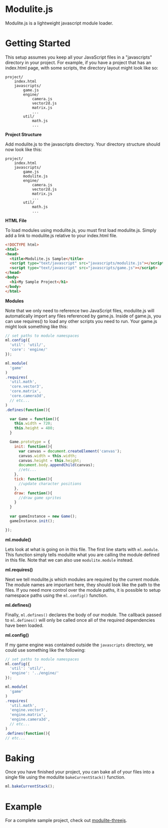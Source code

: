 Modulite.js
===========

Modulite.js is a lightweight javascript module loader.

Getting Started
===============

This setup assumes you keep all your JavaScript files in a "javascripts" directory in your project. For example, if you have a project that has an index.html page, with some scripts, the directory layout might look like so:

```
project/
    index.html
    javascripts/
        game.js
        engine/
            camera.js
            vector2d.js
            matrix.js
            ...
        util/
            math.js
            ...
```

**Project Structure**

Add modulite.js to the javascripts directory. Your directory structure should now look like this:

```
project/
    index.html
    javascripts/
        game.js
        modulite.js
        engine/
            camera.js
            vector2d.js
            matrix.js
            ...
        util/
            math.js
            ...
```

**HTML File**

To load modules using modulite.js, you must first load modulite.js. Simply add a link to modulite.js relative to your index.html file.

```html
<!DOCTYPE html>
<html>
<head>
  <title>Modulite.js Sample</title>
  <script type="text/javascript" src="javascripts/modulite.js"></script>
  <script type="text/javascript" src="javascripts/game.js"></script>
</head>
<body>
  <h1>My Sample Project</h1>
</body>
</html>
```

**Modules**

Note that we only need to reference two JavaScript files, modulite.js will automatically import any files referenced by game.js. Inside of game.js, you can use requires() to load any other scripts you need to run. Your game.js might look something like this:

```javascript
// set paths to module namespaces
ml.config({
  'util': 'util/',
  'core': 'engine/'
});

ml.module(
  'game'
)
.requires(
  'util.math',
  'core.vector3',
  'core.matrix',
  'core.camera3d',
  // etc...
)
.defines(function(){

  var Game = function(){
    this.width = 720;
    this.height = 480;
  }

  Game.prototype = {
    init: function(){
      var canvas = document.createElement('canvas');
      canvas.width = this.width;
      canvas.height = this.height;
      document.body.appendChild(canvas);
      //etc...
    },
    tick: function(){
      //update character positions
    },
    draw: function(){
      //draw game sprites
    }
  }
  
  var gameInstance = new Game();
  gameInstance.init();

});
```

**ml.module()**

Lets look at what is going on in this file. The first line starts with `ml.module`. This function simply tells modulite what you are calling the module defined in this file. Note that we can also use `modulite.module` instead.  

**ml.requires()**

Next we tell modulite.js which modules are required by the current module. The module names are important here, they should look like the path to the files. If you need more control over the module paths, it is possible to setup namespace paths using the `ml.config()` function. 

**ml.defines()**

Finally, `ml.defines()` declares the body of our module. The callback passed to `ml.defines()` will only be called once all of the required dependencies have been loaded.

**ml.config()**

If my game engine was contained outside the `javascripts` directory, we could use something like the following:

```javascript
// set paths to module namespaces
ml.config({
  'util': 'util/',
  'engine': '../engine/'
});

ml.module(
  'game'
)
.requires(
  'util.math',
  'engine.vector3',
  'engine.matrix',
  'engine.camera3d',
  // etc...
)
.defines(function(){
// etc...
```

Baking
======

Once you have finished your project, you can bake all of your files into a single file using the modulite `bakeCurrentStack()` function.

```javascript
ml.bakeCurrentStack();
```

Example
=======

For a complete sample project, check out <a href="https://github.com/zfedoran/modulite-threejs">modulite-threejs</a>.

